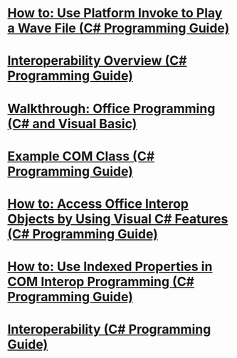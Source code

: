# [How to: Use Platform Invoke to Play a Wave File (C# Programming Guide)](how-to-use-platform-invoke-to-play-a-wave-file.md)
# [Interoperability Overview (C# Programming Guide)](interoperability-overview.md)
# [Walkthrough: Office Programming (C# and Visual Basic)](walkthrough-office-programming.md)
# [Example COM Class (C# Programming Guide)](example-com-class.md)
# [How to: Access Office Interop Objects by Using Visual C# Features (C# Programming Guide)](how-to-access-office-onterop-objects.md)
# [How to: Use Indexed Properties in COM Interop Programming (C# Programming Guide)](how-to-use-indexed-properties-in-com-interop-rogramming.md)
# [Interoperability (C# Programming Guide)](interoperability.md)
